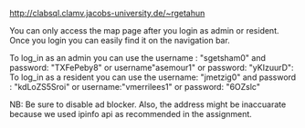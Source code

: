 ﻿http://clabsql.clamv.jacobs-university.de/~rgetahun

You can only access the map page after you login as admin or resident. Once you login you can easily find it on the navigation bar.


To log_in as an admin you can use the username : "sgetsham0" and password: "TXFePeby8" or username"asemour1" or password: "yKIzuurD": 
To log_in as a resident you can use the username: "jmetzig0" and password : "kdLoZS5Sroi" or username:"vmerrilees1" or password: "6OZslc"


NB: Be sure to disable ad blocker. Also, the address might be inaccuarate because we used ipinfo api as recommended in the assignment.
